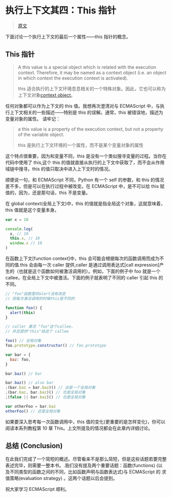 # 执行上下文其四：This 指针

> [原文](https://web.archive.org/web/20210423075834/http://www.nowamagic.net/librarys/veda/detail/1647)

下面讨论一个执行上下文的最后一个属性——this 指针的概念。

## This 指针

> A this value is a special object which is related with the execution context. Therefore, it may be named as a context object (i.e. an object in which context the execution context is activated).
>
> this 适合执行的上下文环境息息相关的一个特殊对象。因此，它也可以称为上下文对象[context object](激活执行上下文的上下文)。

任何对象都可以作为上下文的 this 值。我想再次澄清对与 ECMAScript 中，与执行上下文相关的一些描述——特别是 this 的误解。通常，this 被错误地，描述为变量对象的属性。 请牢记：

> a this value is a property of the execution context, but not a property of the variable object.
>
> this 是执行上下文环境的一个属性，而不是某个变量对象的属性

这个特点很重要，因为和变量不同，this 是没有一个类似搜寻变量的过程。当你在代码中使用了 this,这个 this 的值就直接从执行的上下文中获取了，而不会从作用域链中搜寻。this 的值只取决中进入上下文时的情况。

顺便说一句，和 ECMAScript 不同，Python 有一个 self 的参数，和 this 的情况差不多，但是可以在执行过程中被改变。在 ECMAScript 中，是不可以给 this 赋值的，因为，还是那句话，this 不是变量。

在 global context(全局上下文)中，this 的值就是指全局这个对象，这就意味着，this 值就是这个变量本身。

```js
var x = 10

console.log(
  x, // 10
  this.x, // 10
  window.x // 10
)
```

在函数上下文[function context]中，this 会可能会根据每次的函数调用而成为不同的值.this 会由每一次 caller 提供,caller 是通过调用表达式[call expression]产生的（也就是这个函数如何被激活调用的）。例如，下面的例子中 foo 就是一个 callee，在全局上下文中被激活。下面的例子就表明了不同的 caller 引起 this 的不同。

```js
// "foo"函数里的alert没有改变
// 但每次激活调用的时候this是不同的

function foo() {
  alert(this)
}

// caller 激活 "foo"这个callee，
// 并且提供"this"给这个 callee

foo() // 全局对象
foo.prototype.constructor() // foo.prototype

var bar = {
  baz: foo,
}

bar.baz() // bar

bar.baz() // also bar
;(bar.baz = bar.baz)() // 这是一个全局对象
;(bar.baz, bar.baz)() // 也是全局对象
;(false || bar.baz)() // 也是全局对象

var otherFoo = bar.baz
otherFoo() // 还是全局对象
```

如果要深入思考每一次函数调用中，this 值的变化(更重要的是怎样变化)，你可以阅读本系列教程第 10 章 This。上文所提及的情况都会在此章内详细讨论。

## 总结 (Conclusion)

在此我们完成了一个简短的概述。尽管看来不是那么简短，但是这些话题若要完整表述完毕，则需要一整本书。.我们没有提及两个重要话题：函数(functions) (以及不同类型的函数之间的不同，比如函数声明与函数表达式)与 ECMAScript 的 求值策略(evaluation strategy) 。这两个话题以后会提到。

祝大家学习 ECMAScript 顺利。
